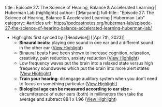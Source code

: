 title:: Episode 27: The Science of Hearing, Balance & Accelerated Learning | Huberman Lab (highlights)
author:: [[Maryann]]
full-title:: "Episode 27: The Science of Hearing, Balance & Accelerated Learning | Huberman Lab"
category:: #articles
url:: https://podcastnotes.org/huberman-lab/episode-27-the-science-of-hearing-balance-accelerated-learning-huberman-lab/

- Highlights first synced by [[Readwise]] [[Apr 7th, 2023]]
	- **Binaural beats:** playing one sound in one ear and a different sound in the other ear ([View Highlight](https://read.readwise.io/read/01gx21t8c7szkp77mhxj1g0th0))
	- Binaural beats have been shown to increase cognition, relaxation, creativity, pain reduction, anxiety reduction ([View Highlight](https://read.readwise.io/read/01gx21taxvrzgp2kx5f9vrajdb))
	- Low frequency waves put the brain into a relaxed state versus high frequency soundwaves which put the brain into more alert states ([View Highlight](https://read.readwise.io/read/01gx21thjrs9a8r4356n3a4psm))
	- **Train your hearing:** disengage auditory system when you don’t need to focus on something particular ([View Highlight](https://read.readwise.io/read/01gx21tw43easkmag9hzctb6sx))
	- **Biological age can be measured according to ear size** – circumference of outer ears (both) in millimeters then take the average and subtract 88.1 x 1.96 ([View Highlight](https://read.readwise.io/read/01gx21v9ft46qv14fx25w0685c))